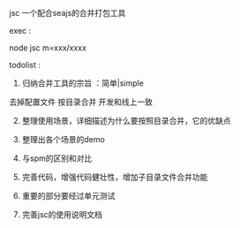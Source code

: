jsc 一个配合seajs的合并打包工具

exec :

node jsc m=xxx/xxxx


todolist : 

1. 归纳合并工具的宗旨 ：简单|simple 

去掉配置文件
按目录合并
开发和线上一致

2. 整理使用场景，详细描述为什么要按照目录合并，它的优缺点

3. 整理出各个场景的demo

4. 与spm的区别和对比

5. 完善代码，增强代码健壮性，增加子目录文件合并功能

6. 重要的部分要经过单元测试

7. 完善jsc的使用说明文档

